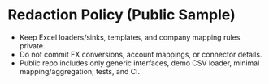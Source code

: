 # Redaction Policy (Public Sample)
- Keep Excel loaders/sinks, templates, and company mapping rules private.
- Do not commit FX conversions, account mappings, or connector details.
- Public repo includes only generic interfaces, demo CSV loader, minimal mapping/aggregation, tests, and CI.

